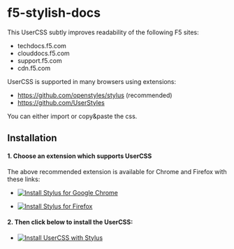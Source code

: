 # f5-stylish-docs

This UserCSS subtly improves readability of the following F5 sites:
  - techdocs.f5.com
  - clouddocs.f5.com
  - support.f5.com
  - cdn.f5.com

UserCSS is supported in many browsers using extensions:
  - https://github.com/openstyles/stylus (recommended)
  - https://github.com/UserStyles

You can either import or copy&paste the css.

## Installation

#### 1. Choose an extension which supports UserCSS

The above recommended extension is available for Chrome and Firefox with these links:

- [![Install Stylus for Google Chrome](https://img.shields.io/badge/Install_Stylus_for-Google_Chrome-green?logo=google+chrome&style=plastic)](https://chrome.google.com/webstore/detail/stylus/clngdbkpkpeebahjckkjfobafhncgmne)

- [![Install Stylus for Firefox](https://img.shields.io/badge/Install_Stylus_for-Firefox-green?logo=firefox&style=plastic)](https://addons.mozilla.org/firefox/addon/styl-us/)

#### 2. Then click below to install the UserCSS:

- [![Install UserCSS with Stylus](https://img.shields.io/badge/Install_UserCSS-f5--stylish--docs-green?logo=css+wizardry&style=plastic)](https://raw.githubusercontent.com/simonkowallik/f5-stylish-docs/main/f5-stylish-docs.user.css)
